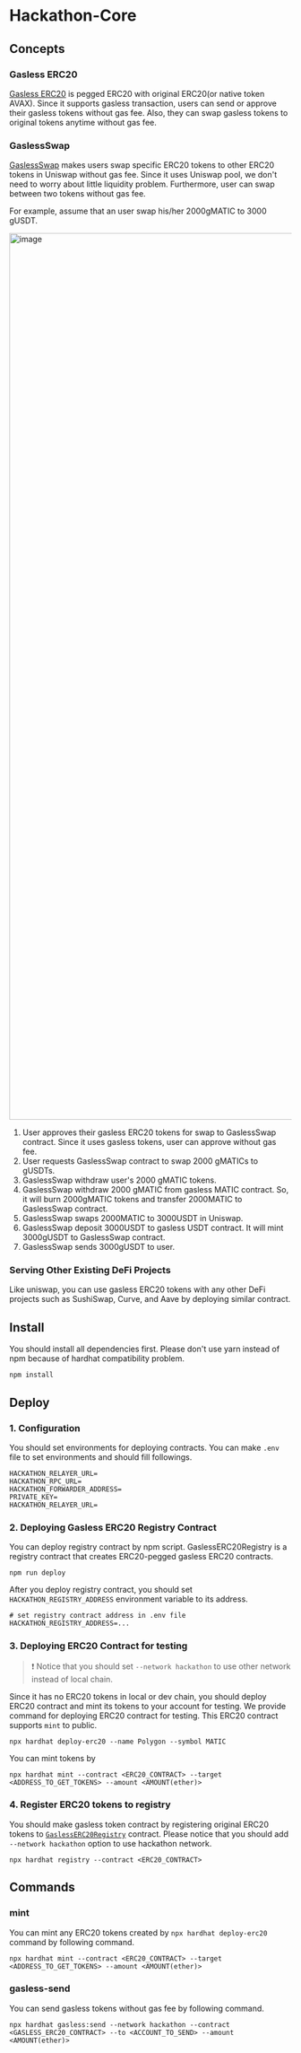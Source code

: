 # Hackathon-Core

## Concepts

### Gasless ERC20

[Gasless ERC20](https://github.com/web3oj-hackathon/hackathon-core/blob/main/contracts/erc20/GaslessERC20.sol) is pegged ERC20 with original 
ERC20(or native token AVAX). Since it supports gasless transaction, users can send or approve their gasless tokens without gas fee. Also, they
can swap gasless tokens to original tokens anytime without gas fee.

### GaslessSwap

[GaslessSwap](https://github.com/web3oj-hackathon/hackathon-core/blob/main/contracts/swap/GaslessSwap.sol) makes users swap specific ERC20 tokens
to other ERC20 tokens in Uniswap without gas fee. Since it uses Uniswap pool, we don't need to worry about little liquidity problem. Furthermore, 
user can swap between two tokens without gas fee.

For example, assume that an user swap his/her 2000gMATIC to 3000 gUSDT.

<img width="1581" alt="image" src="https://github.com/web3oj-hackathon/hackathon-core/assets/26502092/37cb674a-4a09-4490-9558-d2e13e19d70c">

1. User approves their gasless ERC20 tokens for swap to GaslessSwap contract. Since it uses gasless tokens, user can approve without gas fee.
2. User requests GaslessSwap contract to swap 2000 gMATICs to gUSDTs.
3. GaslessSwap withdraw user's 2000 gMATIC tokens.
4. GaslessSwap withdraw 2000 gMATIC from gasless MATIC contract. So, it will burn 2000gMATIC tokens and transfer 2000MATIC to GaslessSwap contract.
5. GaslessSwap swaps 2000MATIC to 3000USDT in Uniswap.
6. GaslessSwap deposit 3000USDT to gasless USDT contract. It will mint 3000gUSDT to GaslessSwap contract.
7. GaslessSwap sends 3000gUSDT to user.

### Serving Other Existing DeFi Projects

Like uniswap, you can use gasless ERC20 tokens with any other DeFi projects such as SushiSwap, Curve, and Aave by deploying similar contract.

## Install

You should install all dependencies first. Please don't use yarn instead of npm because of hardhat compatibility problem.

```
npm install
```

## Deploy

### 1. Configuration

You should set environments for deploying contracts. You can make `.env` file to set environments and should fill followings.

```
HACKATHON_RELAYER_URL=
HACKATHON_RPC_URL=
HACKATHON_FORWARDER_ADDRESS=
PRIVATE_KEY=
HACKATHON_RELAYER_URL=
```

### 2. Deploying Gasless ERC20 Registry Contract

You can deploy registry contract by npm script. GaslessERC20Registry is a registry contract that creates 
ERC20-pegged gasless ERC20 contracts.

```
npm run deploy
```

After you deploy registry contract, you should set `HACKATHON_REGISTRY_ADDRESS` environment variable to its address.

```
# set registry contract address in .env file
HACKATHON_REGISTRY_ADDRESS=...
```

### 3. Deploying ERC20 Contract for testing

> ❗ Notice that you should set `--network hackathon` to use other network instead of local chain.

Since it has no ERC20 tokens in local or dev chain, you should deploy ERC20 contract and mint its tokens to your account 
for testing. We provide command for deploying ERC20 contract for testing. This ERC20 contract supports `mint` to public.

```
npx hardhat deploy-erc20 --name Polygon --symbol MATIC
```

You can mint tokens by

```
npx hardhat mint --contract <ERC20_CONTRACT> --target <ADDRESS_TO_GET_TOKENS> --amount <AMOUNT(ether)>
```

### 4. Register ERC20 tokens to registry

You should make gasless token contract by registering original ERC20 tokens to 
[`GaslessERC20Registry`](https://github.com/web3oj-hackathon/hackathon-core/blob/main/contracts/erc20/GaslessERC20Registry.sol) 
contract. Please notice that you should add `--network hackathon` option to use hackathon network.

```
npx hardhat registry --contract <ERC20_CONTRACT>
```

## Commands

### mint

You can mint any ERC20 tokens created by `npx hardhat deploy-erc20` command by following command.

```
npx hardhat mint --contract <ERC20_CONTRACT> --target <ADDRESS_TO_GET_TOKENS> --amount <AMOUNT(ether)>
```

### gasless-send

You can send gasless tokens without gas fee by following command.

```
npx hardhat gasless:send --network hackathon --contract <GASLESS_ERC20_CONTRACT> --to <ACCOUNT_TO_SEND> --amount <AMOUNT(ether)>
```
